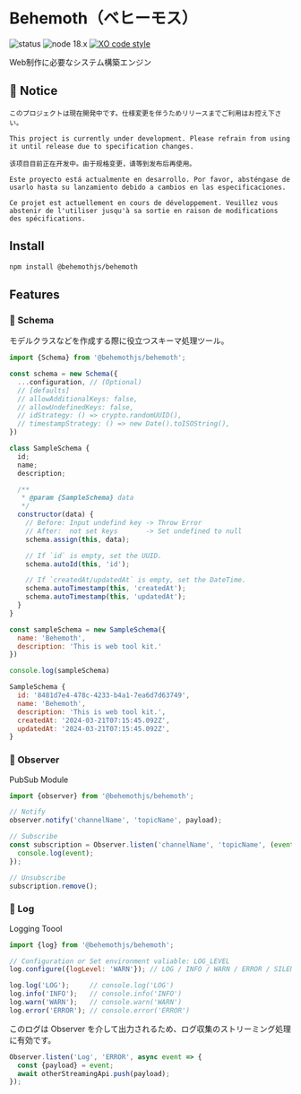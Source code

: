 # Behemoth（ベヒーモス）

![status](https://img.shields.io/badge/status-Alpha-F00)
![node 18.x](https://img.shields.io/badge/node-18.x-0B0)
[![XO code style](https://shields.io/badge/code_style-5ed9c7?logo=xo&labelColor=gray)](https://github.com/xojs/xo)

Web制作に必要なシステム構築エンジン

## 🚫 Notice

```ja
このプロジェクトは現在開発中です。仕様変更を伴うためリリースまでご利用はお控え下さい。
```

```en
This project is currently under development. Please refrain from using it until release due to specification changes.
```

```zh-CN
该项目目前正在开发中。由于规格变更，请等到发布后再使用。
```

```es
Este proyecto está actualmente en desarrollo. Por favor, absténgase de usarlo hasta su lanzamiento debido a cambios en las especificaciones.
```

```fr
Ce projet est actuellement en cours de développement. Veuillez vous abstenir de l'utiliser jusqu'à sa sortie en raison de modifications des spécifications.
```

## Install

```bash
npm install @behemothjs/behemoth
```

## Features

### 🍄 Schema

モデルクラスなどを作成する際に役立つスキーマ処理ツール。

```javascript
import {Schema} from '@behemothjs/behemoth';

const schema = new Schema({
  ...configuration, // (Optional)
  // [defaults]
  // allowAdditionalKeys: false,
  // allowUndefinedKeys: false,
  // idStrategy: () => crypto.randomUUID(),
  // timestampStrategy: () => new Date().toISOString(),
})

class SampleSchema {
  id;
  name;
  description;

  /**
   * @param {SampleSchema} data
   */
  constructor(data) {
    // Before: Input undefind key -> Throw Error
    // After:  not set keys       -> Set undefined to null
    schema.assign(this, data);

    // If `id` is empty, set the UUID.
    schema.autoId(this, 'id');

    // If `createdAt/updatedAt` is empty, set the DateTime.
    schema.autoTimestamp(this, 'createdAt');
    schema.autoTimestamp(this, 'updatedAt');
  }
}

const sampleSchema = new SampleSchema({
  name: 'Behemoth',
  description: 'This is web tool kit.'
})

console.log(sampleSchema)
```

```javascript
SampleSchema {
  id: '8481d7e4-478c-4233-b4a1-7ea6d7d63749',
  name: 'Behemoth',
  description: 'This is web tool kit.',
  createdAt: '2024-03-21T07:15:45.092Z',
  updatedAt: '2024-03-21T07:15:45.092Z',
}
```

### 🍄 Observer

PubSub Module

```javascript
import {observer} from '@behemothjs/behemoth';

// Notify
observer.notify('channelName', 'topicName', payload);

// Subscribe
const subscription = Observer.listen('channelName', 'topicName', (event) => {
  console.log(event);
});

// Unsubscribe
subscription.remove();
```

### 🍄 Log

Logging Toool

```javascript
import {log} from '@behemothjs/behemoth';

// Configuration or Set environment valiable: LOG_LEVEL
log.configure({logLevel: 'WARN'}); // LOG / INFO / WARN / ERROR / SILENT

log.log('LOG');     // console.log('LOG')
log.info('INFO');   // console.info('INFO')
log.warn('WARN');   // console.warn('WARN')
log.error('ERROR'); // console.error('ERROR')
```

このログは Observer を介して出力されるため、ログ収集のストリーミング処理に有効です。

```javascript
Observer.listen('Log', 'ERROR', async event => {
  const {payload} = event;
  await otherStreamingApi.push(payload);
});
```
